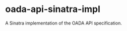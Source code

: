 oada-api-sinatra-impl
=====================

A Sinatra implementation of the OADA API specification.
